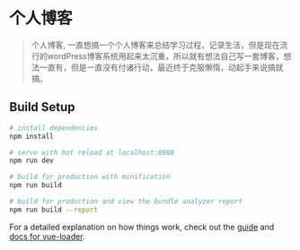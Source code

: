 # 个人博客

> 个人博客, 一直想搞一个个人博客来总结学习过程，记录生活，但是现在流行的wordPress博客系统用起来太沉重，所以就有想法自己写一套博客，想法一直有，但是一直没有付诸行动，最近终于克服懒惰，动起手来说搞就搞。

## Build Setup

``` bash
# install dependencies
npm install

# serve with hot reload at localhost:8080
npm run dev

# build for production with minification
npm run build

# build for production and view the bundle analyzer report
npm run build --report
```

For a detailed explanation on how things work, check out the [guide](http://vuejs-templates.github.io/webpack/) and [docs for vue-loader](http://vuejs.github.io/vue-loader).
